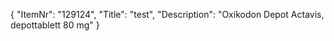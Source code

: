 {
  "ItemNr": "129124",
  "Title": "test",
  "Description": "Oxikodon Depot Actavis, depottablett 80 mg"
}
